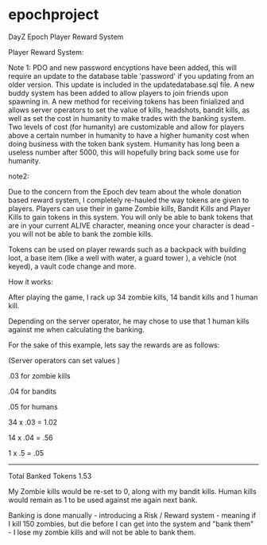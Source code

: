 epochproject
============

DayZ Epoch Player Reward System


Player Reward System:

Note 1:
PDO and new password encyptions have been added, this will require an update to the database table 'password' if you updating from an older version. This update is included in the updatedatabase.sql file. A new buddy system has been added to allow players to join friends upon spawning in. A new method for receiving tokens has been finialized and allows server operators to set the value of kills, headshots, bandit kills, as well as set the cost in humanity to make trades with the banking system. Two levels of cost (for humanity) are customizable and allow for players above a certain number in humanity to have a higher humanity cost when doing business with the token bank system. Humanity has long been a useless number after 5000, this will hopefully bring back some use for humanity.

note2:

Due to the concern from the Epoch dev team about the whole donation based reward system, I completely re-hauled the way tokens are given to players. Players can use their in game Zombie kills, Bandit Kills and Player Kills to gain tokens in this system. You will only be able to bank tokens that are in your current ALIVE character, meaning once your character is dead - you will not be able to bank the zombie kills.

Tokens can be used on player rewards such as a backpack with building loot, a base item (like a well with water, a guard tower ),  a vehicle (not keyed), a vault code change and more.


 

How it works:

 After playing the game, I rack up 34 zombie kills, 14 bandit kills and 1 human kill.

 

Depending on the server operator, he may chose to use that 1 human kills against me when calculating the banking.

 

For the sake of this example, lets say the rewards are as follows:

(Server operators can set values )

.03  for zombie kills

.04 for bandits

.05 for humans

 

34 x .03  =  1.02

14 x .04  = .56

1 x .5 = .05

----------------------

Total Banked Tokens  1.53

 

My Zombie kills would be re-set to 0, along with my bandit kills. Human kills would remain as 1 to be used against me again next bank.

 

 

Banking is done manually - introducing a Risk / Reward system -  meaning if I kill 150 zombies, but die before I can get into the system and "bank them" - I lose my zombie kills and will not be able to bank them.
